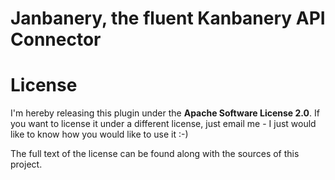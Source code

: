 Janbanery, the fluent Kanbanery API Connector
=============================================


License
=======
I'm hereby releasing this plugin under the **Apache Software License 2.0**.
If you want to license it under a different license, just email me - I just would like to know how you would like to use it :-)

The full text of the license can be found along with the sources of this project.
